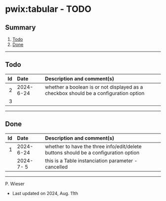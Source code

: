 # pwix:tabular - TODO

## Summary

1. [Todo](#todo)
2. [Done](#done)

---
## Todo

|   Id | Date       | Description and comment(s) |
| ---: | :---       | :---                       |
|    2 | 2024- 6-24 | whether a boolean is or not displayed as a checkbox should be a configuration option |
|    3 |  |  |

---
## Done

|   Id | Date       | Description and comment(s) |
| ---: | :---       | :---                       |
|    1 | 2024- 6-24 | whether to have the three info/edit/delete buttons should be a configuration option |
|      | 2024- 7- 5 | this is a Table instanciation parameter - cancelled |

---
P. Wieser
- Last updated on 2024, Aug. 11th
